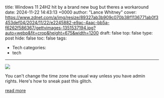 title: Windows 11 24H2 hit by a brand new bug but theres a workaround
date: 2024-11-22 14:43:13 +0000
author: "Lance Whitney"
cover: https://www.zdnet.com/a/img/resize/89327ab3b909c070b38f1136771ab0f3453def04/2024/11/22/e2245882-e9ac-4aac-bb5a-f6262f586367/gettyimages-1351537194.jpg?auto=webp&fit=crop&height=675&width=1200
draft: false
top: false
type: post
hide: false
toc: false
tags:
  - Tech
categories:
  - tech
---

![](https://www.zdnet.com/a/img/resize/89327ab3b909c070b38f1136771ab0f3453def04/2024/11/22/e2245882-e9ac-4aac-bb5a-f6262f586367/gettyimages-1351537194.jpg?auto=webp&fit=crop&height=675&width=1200)

You can't change the time zone the usual way unless you have admin rights. Here's how to sneak past this glitch.

[read more](https://www.zdnet.com/article/windows-11-24h2-hit-by-a-brand-new-bug-but-theres-a-workaround/)

